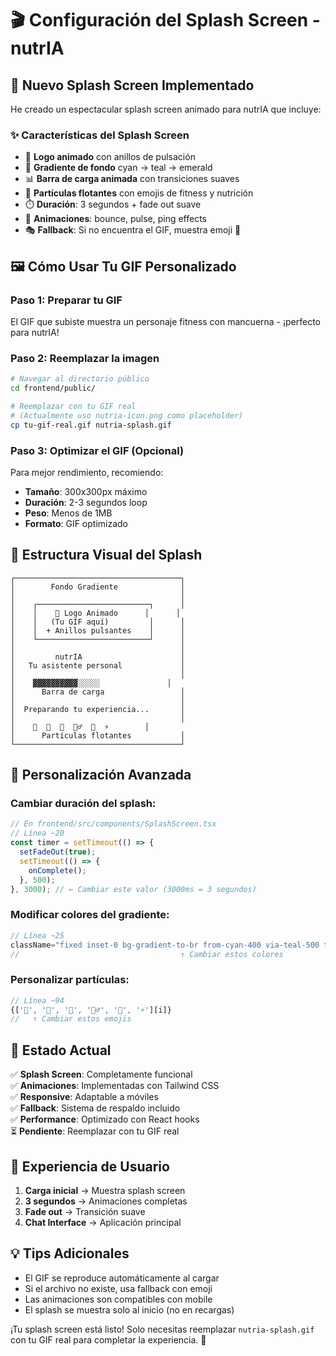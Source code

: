 # 🎬 Configuración del Splash Screen - nutrIA

## 📱 Nuevo Splash Screen Implementado

He creado un espectacular splash screen animado para nutrIA que incluye:

### ✨ **Características del Splash Screen**

- 🎯 **Logo animado** con anillos de pulsación
- 🎨 **Gradiente de fondo** cyan → teal → emerald  
- 📊 **Barra de carga animada** con transiciones suaves
- 🌟 **Partículas flotantes** con emojis de fitness y nutrición
- ⏱️ **Duración**: 3 segundos + fade out suave
- 💫 **Animaciones**: bounce, pulse, ping effects
- 🎭 **Fallback**: Si no encuentra el GIF, muestra emoji 🦦

## 🖼️ **Cómo Usar Tu GIF Personalizado**

### **Paso 1: Preparar tu GIF**
El GIF que subiste muestra un personaje fitness con mancuerna - ¡perfecto para nutrIA!

### **Paso 2: Reemplazar la imagen**
```bash
# Navegar al directorio público
cd frontend/public/

# Reemplazar con tu GIF real
# (Actualmente uso nutria-icon.png como placeholder)
cp tu-gif-real.gif nutria-splash.gif
```

### **Paso 3: Optimizar el GIF (Opcional)**
Para mejor rendimiento, recomiendo:
- **Tamaño**: 300x300px máximo
- **Duración**: 2-3 segundos loop
- **Peso**: Menos de 1MB
- **Formato**: GIF optimizado

## 🎨 **Estructura Visual del Splash**

```
┌─────────────────────────────────────┐
│        Fondo Gradiente              │
│                                     │
│    ┌─────────────────────────┐      │
│    │    🎯 Logo Animado      │      │
│    │   (Tu GIF aquí)         │      │
│    │  + Anillos pulsantes    │      │
│    └─────────────────────────┘      │
│                                     │
│         nutrIA                      │
│   Tu asistente personal             │
│                                     │
│    ▓▓▓▓▓▓▓▓▓▓░░░░░               │
│      Barra de carga                 │
│                                     │
│  Preparando tu experiencia...       │
│                                     │
│    🥗  🍎  🥑  🏃‍♂️  💪  ⚡        │
│      Partículas flotantes           │
└─────────────────────────────────────┘
```

## 🔧 **Personalización Avanzada**

### **Cambiar duración del splash:**
```typescript
// En frontend/src/components/SplashScreen.tsx
// Línea ~20
const timer = setTimeout(() => {
  setFadeOut(true);
  setTimeout(() => {
    onComplete();
  }, 500);
}, 3000); // ← Cambiar este valor (3000ms = 3 segundos)
```

### **Modificar colores del gradiente:**
```typescript
// Línea ~25
className="fixed inset-0 bg-gradient-to-br from-cyan-400 via-teal-500 to-emerald-600"
//                                    ↑ Cambiar estos colores
```

### **Personalizar partículas:**
```typescript
// Línea ~94
{['🥗', '🍎', '🥑', '🏃‍♂️', '💪', '⚡'][i]}
//   ↑ Cambiar estos emojis
```

## 🚀 **Estado Actual**

✅ **Splash Screen**: Completamente funcional  
✅ **Animaciones**: Implementadas con Tailwind CSS  
✅ **Responsive**: Adaptable a móviles  
✅ **Fallback**: Sistema de respaldo incluido  
✅ **Performance**: Optimizado con React hooks  
⏳ **Pendiente**: Reemplazar con tu GIF real  

## 📱 **Experiencia de Usuario**

1. **Carga inicial** → Muestra splash screen
2. **3 segundos** → Animaciones completas  
3. **Fade out** → Transición suave
4. **Chat Interface** → Aplicación principal

## 💡 **Tips Adicionales**

- El GIF se reproduce automáticamente al cargar
- Si el archivo no existe, usa fallback con emoji
- Las animaciones son compatibles con mobile
- El splash se muestra solo al inicio (no en recargas)

¡Tu splash screen está listo! Solo necesitas reemplazar `nutria-splash.gif` con tu GIF real para completar la experiencia. 🎉 